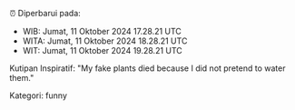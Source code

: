 ⏰ Diperbarui pada:
- WIB: Jumat, 11 Oktober 2024 17.28.21 UTC
- WITA: Jumat, 11 Oktober 2024 18.28.21 UTC
- WIT: Jumat, 11 Oktober 2024 19.28.21 UTC

Kutipan Inspiratif:
"My fake plants died because I did not pretend to water them."


Kategori: funny


